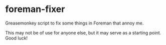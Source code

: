 foreman-fixer
=============

Greasemonkey script to fix some things in Foreman that annoy me.

This may not be of use for anyone else, but it may serve as a starting point. Good luck!

